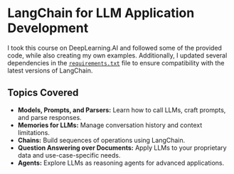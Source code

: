 # LangChain for LLM Application Development
I took this course on DeepLearning.AI and followed some of the provided code, while also creating my own examples. Additionally, I updated several dependencies in the [`requirements.txt`](./requirements.txt) file to ensure compatibility with the latest versions of LangChain.

## Topics Covered
- **Models, Prompts, and Parsers:** Learn how to call LLMs, craft prompts, and parse responses.
- **Memories for LLMs:** Manage conversation history and context limitations.
- **Chains:** Build sequences of operations using LangChain.
- **Question Answering over Documents:** Apply LLMs to your proprietary data and use-case-specific needs.
- **Agents:** Explore LLMs as reasoning agents for advanced applications.

